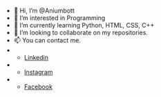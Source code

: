 - 👋 Hi, I’m @Aniumbott
- 👀 I’m interested in Programming
- 🌱 I’m currently learning Python, HTML, CSS, C++
- 💞️ I’m looking to collaborate on my repositories.
- 📫 You can contact me.
- * [Linkedin](https://www.linkedin.com/in/aniket-rana-462347201/)
- * [Instagram](https://www.instagram.com/aniumbott/)
- * [Facebook](https://www.facebook.com/aniumbott/)

<!---
Aniumbott/Aniumbott is a ✨ special ✨ repository because its `README.md` (this file) appears on your GitHub profile.
You can click the Preview link to take a look at your changes.
--->
